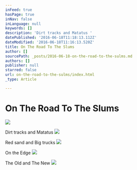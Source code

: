 ```yaml
---
inFeed: true
hasPage: true
inNav: false
inLanguage: null
keywords: []
description: 'Dirt tracks and Matatus '
datePublished: '2016-06-18T11:18:13.112Z'
dateModified: '2016-06-18T11:16:13.520Z'
title: On The Road To The Slums
author: []
sourcePath: _posts/2016-06-18-on-the-road-to-the-sulms.md
authors: []
publisher: null
starred: false
url: on-the-road-to-the-sulms/index.html
_type: Article

---
```

# On The Road To The Slums
![](https://the-grid-user-content.s3-us-west-2.amazonaws.com/5a13f4b3-b38a-482b-ad6b-3df795e04046.jpg)

Dirt tracks and Matatus ![](https://the-grid-user-content.s3-us-west-2.amazonaws.com/02b3b8a0-321d-4b9f-85e2-f09f08f6ed6f.jpg)

Red sand and Big trucks
![](https://the-grid-user-content.s3-us-west-2.amazonaws.com/bec83240-99b7-4c89-a5c3-355a9eb6e2c9.jpg)

On the Edge ![](https://the-grid-user-content.s3-us-west-2.amazonaws.com/bda5de4b-a08f-4898-b724-f789775d108c.jpg)

The Old and The New
![](https://the-grid-user-content.s3-us-west-2.amazonaws.com/e8858430-d83a-4490-bb66-28fd110bf865.jpg)